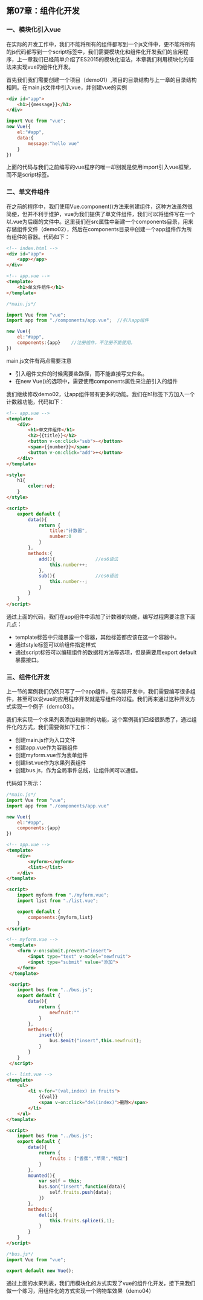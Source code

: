 ## 第07章：组件化开发

### 一、模块化引入vue
在实际的开发工作中，我们不能将所有的组件都写到一个js文件中，更不能将所有的js代码都写到一个script标签中，我们需要模块化和组件化开发我们的应用程序，上一章我们已经简单介绍了ES2015的模块化语法，本章我们利用模块化的语法来实现vue的组件化开发。

首先我们我们需要创建一个项目（demo01）,项目的目录结构与上一章的目录结构相同。在main.js文件中引入vue，并创建vue的实例

``` html
<div id="app">
    <h1>{{message}}</h1>
</div>
```

``` js
import Vue from "vue";
new Vue({
    el:"#app",
    data:{
        message:"hello vue"
    }
})
```
上面的代码与我们之前编写的vue程序的唯一却别就是使用import引入vue框架，而不是script标签。

### 二、单文件组件
在之前的程序中，我们使用Vue.component()方法来创建组件，这种方法虽然很简便，但并不利于维护，vue为我们提供了单文件组件，我们可以将组件写在一个以.vue为后缀的文件中。这里我们在src属性中新建一个components目录，用来存储组件文件（demo02），然后在components目录中创建一个app组件作为所有组件的容器。代码如下：
``` html
<!-- index.html -->
<div id="app">
    <app></app>
</div>
```

``` html
<!-- app.vue -->
<template>
    <h1>单文件组件</h1>
</template>
```

``` js
/*main.js*/

import Vue from "vue";
import app from "./components/app.vue";  //引入app组件

new Vue({
    el:"#app",
    components:{app}    //注册组件，不注册不能使用。
})
```

main.js文件有两点需要注意

* 引入组件文件的时候需要些路径，而不能直接写文件名。
* 在new Vue()的选项中，需要使用components属性来注册引入的组件

我们继续修改demo02，让app组件带有更多的功能。我们在h1标签下方加入一个计数器功能，代码如下：
``` html
<!-- app.vue -->
<template>
    <div>
        <h1>单文件组件</h1>
        <h2>{{title}}</h2>
        <button v-on:click="sub">-</button>
        <span>{{number}}</span>
        <button v-on:click="add">+</button>
    </div>
</template>

<style>
    h1{
        color:red;
    }
</style>

<script>
    export default {
        data(){
            return {
                title:"计数器",
                number:0
            }
        },
        methods:{
            add(){               //es6语法
                this.number++;
            },
            sub(){               //es6语法
                this.number--;
            }
        }
    }
</script>
```

通过上面的代码，我们在app组件中添加了计数器的功能，编写过程需要注意下面几点：

* template标签中只能暴露一个容器，其他标签都应该在这一个容器中。
* 通过style标签可以给组件指定样式
* 通过script标签可以编辑组件的数据和方法等选项，但是需要用export default暴露接口。


### 三、组件化开发
上一节的案例我们仍然只写了一个app组件，在实际开发中，我们需要编写很多组件，甚至可以说vue的应用程序开发就是写组件的过程。我们再来通过这种开发方式实现一个例子（demo03）。

我们来实现一个水果列表添加和删除的功能，这个案例我们已经很熟悉了，通过组件化的方式，我们需要做如下工作：

* 创建main.js作为入口文件
* 创建app.vue作为容器组件
* 创建myform.vue作为表单组件
* 创建list.vue作为水果列表组件
* 创建bus.js，作为全局事件总线，让组件间可以通信。

代码如下所示：

``` js
/*main.js*/
import Vue from "vue";
import app from "./components/app.vue"

new Vue({
    el:"#app",
    components:{app}
})
```

``` html
<!-- app.vue -->
<template>
    <div>
        <myform></myform>
        <list></list>
    </div>
</template>

<script>
    import myform from "./myform.vue";
    import list from "./list.vue";

    export default {
        components:{myform,list}
    }
</script>
```

``` html
<!-- myform.vue -->
 <template>
    <form v-on:submit.prevent="insert">
        <input type="text" v-model="newfruit">
        <input type="submit" value="添加">
    </form>
 </template>

 <script>
    import bus from "../bus.js";
    export default {
        data(){
            return {
                newfruit:""
            }
        },
        methods:{
            insert(){
                bus.$emit("insert",this.newfruit);
            }
        }
    }
 </script>
```

``` html
<!-- list.vue -->
<template>
    <ul>
        <li v-for="(val,index) in fruits">
            {{val}}
            <span v-on:click="del(index)">删除</span>
        </li>
    </ul>
</template>

<script>
    import bus from "../bus.js";
    export default {
        data(){
            return {
                fruits : ["香蕉","苹果","鸭梨"]
            }
        },
        mounted(){
            var self = this;
            bus.$on("insert",function(data){
                self.fruits.push(data);
            })
        },
        methods:{
            del(i){
                this.fruits.splice(i,1);
            }
        }
    }
</script>
```

``` js
/*bus.js*/
import Vue from "vue";

export default new Vue();
```

通过上面的水果列表，我们用模块化的方式实现了vue的组件化开发，接下来我们做一个练习，用组件化的方式实现一个购物车效果（demo04）

